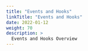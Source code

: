 ```yaml
---
title: "Events and Hooks"
linkTitle: "Events and Hooks"
date: 2022-01-12
weight: 70
description: >
  Events and Hooks Overview
---
```




